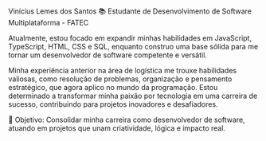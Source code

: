 Vinícius Lemes dos Santos
📚 Estudante de Desenvolvimento de Software Multiplataforma - FATEC

Atualmente, estou focado em expandir minhas habilidades em JavaScript, TypeScript, HTML, CSS e SQL, enquanto construo uma base sólida para me tornar um desenvolvedor de software competente e versátil.

Minha experiência anterior na área de logística me trouxe habilidades valiosas, como resolução de problemas, organização e pensamento estratégico, que agora aplico no mundo da programação. Estou determinado a transformar minha paixão por tecnologia em uma carreira de sucesso, contribuindo para projetos inovadores e desafiadores.

🚀 Objetivo: Consolidar minha carreira como desenvolvedor de software, atuando em projetos que unam criatividade, lógica e impacto real.
